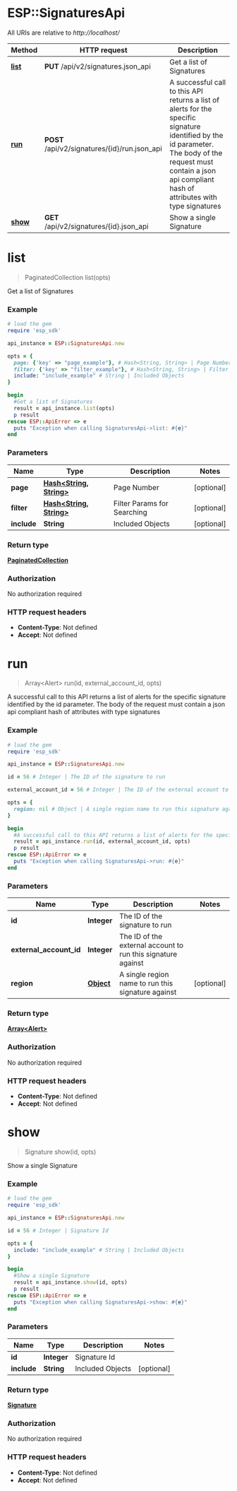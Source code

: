 # ESP::SignaturesApi

All URIs are relative to *http://localhost/*

Method | HTTP request | Description
------------- | ------------- | -------------
[**list**](SignaturesApi.md#list) | **PUT** /api/v2/signatures.json_api | Get a list of Signatures
[**run**](SignaturesApi.md#run) | **POST** /api/v2/signatures/{id}/run.json_api | A successful call to this API returns a list of alerts for the specific signature identified by the id parameter. The body of the request must contain a json api compliant hash of attributes with type signatures
[**show**](SignaturesApi.md#show) | **GET** /api/v2/signatures/{id}.json_api | Show a single Signature


# **list**
> PaginatedCollection list(opts)

Get a list of Signatures

### Example
```ruby
# load the gem
require 'esp_sdk'

api_instance = ESP::SignaturesApi.new

opts = { 
  page: {'key' => "page_example"}, # Hash<String, String> | Page Number
  filter: {'key' => "filter_example"}, # Hash<String, String> | Filter Params for Searching
  include: "include_example" # String | Included Objects
}

begin
  #Get a list of Signatures
  result = api_instance.list(opts)
  p result
rescue ESP::ApiError => e
  puts "Exception when calling SignaturesApi->list: #{e}"
end
```

### Parameters

Name | Type | Description  | Notes
------------- | ------------- | ------------- | -------------
 **page** | [**Hash&lt;String, String&gt;**](String.md)| Page Number | [optional] 
 **filter** | [**Hash&lt;String, String&gt;**](String.md)| Filter Params for Searching | [optional] 
 **include** | **String**| Included Objects | [optional] 

### Return type

[**PaginatedCollection**](PaginatedCollection.md)

### Authorization

No authorization required

### HTTP request headers

 - **Content-Type**: Not defined
 - **Accept**: Not defined



# **run**
> Array&lt;Alert&gt; run(id, external_account_id, opts)

A successful call to this API returns a list of alerts for the specific signature identified by the id parameter. The body of the request must contain a json api compliant hash of attributes with type signatures

### Example
```ruby
# load the gem
require 'esp_sdk'

api_instance = ESP::SignaturesApi.new

id = 56 # Integer | The ID of the signature to run

external_account_id = 56 # Integer | The ID of the external account to run this signature against

opts = { 
  region: nil # Object | A single region name to run this signature against
}

begin
  #A successful call to this API returns a list of alerts for the specific signature identified by the id parameter. The body of the request must contain a json api compliant hash of attributes with type signatures
  result = api_instance.run(id, external_account_id, opts)
  p result
rescue ESP::ApiError => e
  puts "Exception when calling SignaturesApi->run: #{e}"
end
```

### Parameters

Name | Type | Description  | Notes
------------- | ------------- | ------------- | -------------
 **id** | **Integer**| The ID of the signature to run | 
 **external_account_id** | **Integer**| The ID of the external account to run this signature against | 
 **region** | [**Object**](.md)| A single region name to run this signature against | [optional] 

### Return type

[**Array&lt;Alert&gt;**](Alert.md)

### Authorization

No authorization required

### HTTP request headers

 - **Content-Type**: Not defined
 - **Accept**: Not defined



# **show**
> Signature show(id, opts)

Show a single Signature

### Example
```ruby
# load the gem
require 'esp_sdk'

api_instance = ESP::SignaturesApi.new

id = 56 # Integer | Signature Id

opts = { 
  include: "include_example" # String | Included Objects
}

begin
  #Show a single Signature
  result = api_instance.show(id, opts)
  p result
rescue ESP::ApiError => e
  puts "Exception when calling SignaturesApi->show: #{e}"
end
```

### Parameters

Name | Type | Description  | Notes
------------- | ------------- | ------------- | -------------
 **id** | **Integer**| Signature Id | 
 **include** | **String**| Included Objects | [optional] 

### Return type

[**Signature**](Signature.md)

### Authorization

No authorization required

### HTTP request headers

 - **Content-Type**: Not defined
 - **Accept**: Not defined



